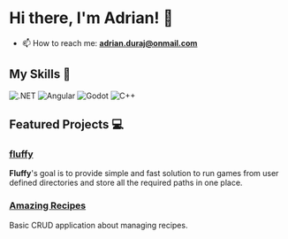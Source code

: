 # Hi there, I'm Adrian! 👋

- 📫 How to reach me: **adrian.duraj@onmail.com**

## My Skills 🧠

![.NET](https://img.shields.io/badge/.NET-512BD4?style=flat-square&logo=dotnet&logoColor=white)
![Angular](https://img.shields.io/badge/Angular-DD0031?style=flat-square&logo=angular&logoColor=white)
![Godot](https://img.shields.io/badge/Godot-478CBF?style=flat-square&logo=GodotEngine&logoColor=white)
![C++](https://img.shields.io/badge/C%2B%2B-00599C?style=flat-square&logo=c%2B%2B&logoColor=white)

## Featured Projects 💻

### [fluffy](https://github.com/Juk3n/fluffy)

**Fluffy**'s goal is to provide simple and fast solution to run games from user defined directories and store all the required paths in one place.

### [Amazing Recipes](https://github.com/Juk3n/amazing-recipes)

Basic CRUD application about managing recipes.

